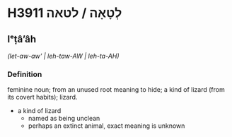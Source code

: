 # H3911 לְטָאָה / לטאה

## lᵉṭâʼâh

_(let-aw-aw' | leh-taw-AW | leh-ta-AH)_

### Definition

feminine noun; from an unused root meaning to hide; a kind of lizard (from its covert habits); lizard.

- a kind of lizard
    - named as being unclean
    - perhaps an extinct animal, exact meaning is unknown
